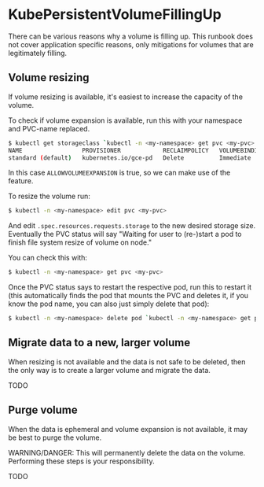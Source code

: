 # KubePersistentVolumeFillingUp

There can be various reasons why a volume is filling up. This runbook does not cover application specific reasons, only mitigations for volumes that are legitimately filling.

## Volume resizing

If volume resizing is available, it's easiest to increase the capacity of the volume.

To check if volume expansion is available, run this with your namespace and PVC-name replaced.

```bash
$ kubectl get storageclass `kubectl -n <my-namespace> get pvc <my-pvc> -ojson | jq -r '.spec.storageClassName'`       
NAME                 PROVISIONER            RECLAIMPOLICY   VOLUMEBINDINGMODE   ALLOWVOLUMEEXPANSION   AGE
standard (default)   kubernetes.io/gce-pd   Delete          Immediate           true                   28d
```

In this case `ALLOWVOLUMEEXPANSION` is true, so we can make use of the feature.

To resize the volume run:

```bash
$ kubectl -n <my-namespace> edit pvc <my-pvc>
```

And edit `.spec.resources.requests.storage` to the new desired storage size. Eventually the PVC status will say "Waiting for user to (re-)start a pod to finish file system resize of volume on node."

You can check this with:

```bash
$ kubectl -n <my-namespace> get pvc <my-pvc>
```

Once the PVC status says to restart the respective pod, run this to restart it (this automatically finds the pod that mounts the PVC and deletes it, if you know the pod name, you can also just simply delete that pod):

```bash
$ kubectl -n <my-namespace> delete pod `kubectl -n <my-namespace> get pod -ojson | jq -r '.items[] | select(.spec.volumes[] .persistentVolumeClaim.claimName=="<my-pvc>") | .metadata.name'`
```

## Migrate data to a new, larger volume

When resizing is not available and the data is not safe to be deleted, then the only way is to create a larger volume and migrate the data.

TODO

## Purge volume

When the data is ephemeral and volume expansion is not available, it may be best to purge the volume.

WARNING/DANGER: This will permanently delete the data on the volume. Performing these steps is your responsibility.

TODO
